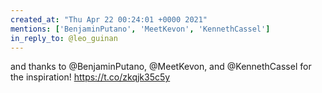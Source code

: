 ```yaml
---
created_at: "Thu Apr 22 00:24:01 +0000 2021"
mentions: ['BenjaminPutano', 'MeetKevon', 'KennethCassel']
in_reply_to: @leo_guinan
---
```


and thanks to @BenjaminPutano, @MeetKevon, and @KennethCassel for the inspiration! https://t.co/zkqjk35c5y